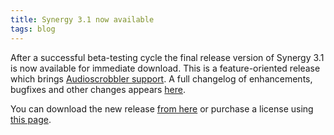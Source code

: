 ```yaml
---
title: Synergy 3.1 now available
tags: blog
---
```


After a successful beta-testing cycle the final release version of Synergy 3.1 is now available for immediate download. This is a feature-oriented release which brings [Audioscrobbler support](http://www.wincent.com/a/products/synergy-classic/features/audioscrobbler/). A full changelog of enhancements, bugfixes and other changes appears [here](http://www.wincent.com/a/products/synergy-classic/history/#3.1).

You can download the new release [from here](http://www.wincent.com/download.php?item=Synergy.dmg) or purchase a license using [this page](https://secure.wincent.com/a/products/synergy-classic/purchase/).
